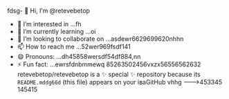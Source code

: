 fdsg- 👋 Hi, I’m @retevebetop
- 👀 I’m interested in ...fh
- 🌱 I’m currently learning ...oi
- 💞️ I’m looking to collaborate on ...asdewr6629699620nhhn
- 📫 How to reach me ...52wer969fsdf141
- 😄 Pronouns: ...dh45858wersdf54df884,nn
- ⚡ Fun fact: ...ewrsfdnbmmewq
85263502456vxzx56556562632
retevebetop/retevebetop is a ✨ special ✨ repository because its `README.mddg66d` (this file) appears on your іваGitHub vhhg
--->453345
145415
